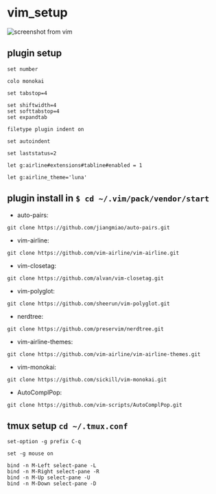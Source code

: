 # vim_setup
![screenshot from vim](https://github.com/kostea123/vim_setup/blob/main/1.png)
## plugin setup
```
set number

colo monokai

set tabstop=4
 
set shiftwidth=4
set softtabstop=4
set expandtab
 
filetype plugin indent on
 
set autoindent
 
set laststatus=2

let g:airline#extensions#tabline#enabled = 1

let g:airline_theme='luna'
```

## plugin install in ```$ cd ~/.vim/pack/vendor/start```

- auto-pairs: 
```
git clone https://github.com/jiangmiao/auto-pairs.git
```

- vim-airline:
```
git clone https://github.com/vim-airline/vim-airline.git
```

- vim-closetag: 
```
git clone https://github.com/alvan/vim-closetag.git
```

- vim-polyglot:
```
git clone https://github.com/sheerun/vim-polyglot.git
```

- nerdtree:    
```
git clone https://github.com/preservim/nerdtree.git
```

- vim-airline-themes:  
```
git clone https://github.com/vim-airline/vim-airline-themes.git
```

- vim-monokai:
```
git clone https://github.com/sickill/vim-monokai.git
```

- AutoComplPop:
```
git clone https://github.com/vim-scripts/AutoComplPop.git
```

## tmux setup ```cd ~/.tmux.conf```
```
set-option -g prefix C-q

set -g mouse on

bind -n M-Left select-pane -L
bind -n M-Right select-pane -R
bind -n M-Up select-pane -U
bind -n M-Down select-pane -D
```
